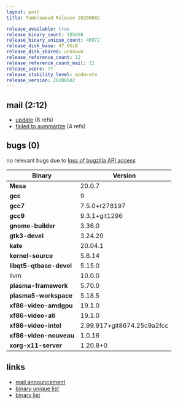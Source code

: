```yaml
---
layout: post
title: Tumbleweed Release 20200602

release_available: true
release_binary_count: 105898
release_binary_unique_count: 46972
release_disk_base: 47.6GiB
release_disk_shared: unknown
release_reference_count: 12
release_reference_count_mail: 12
release_score: 77
release_stability_level: moderate
release_version: 20200602
---
```


## mail (2:12)

- [update](https://lists.opensuse.org/opensuse-factory/2020-06/msg00061.html) (8 refs)
- [failed to summarize](https://lists.opensuse.org/opensuse-factory/2020-06/msg00079.html) (4 refs)

## bugs (0)

<!--more-->

no relevant bugs due to [loss of bugzilla API access](https://bugzilla.opensuse.org/show_bug.cgi?id=1157722)

Binary | Version
--- | ---
**Mesa** | 20.0.7
**gcc** | 9
**gcc7** | 7.5.0+r278197
**gcc9** | 9.3.1+git1296
**gnome-builder** | 3.36.0
**gtk3-devel** | 3.24.20
**kate** | 20.04.1
**kernel-source** | 5.6.14
**libqt5-qtbase-devel** | 5.15.0
llvm | 10.0.0
**plasma-framework** | 5.70.0
**plasma5-workspace** | 5.18.5
**xf86-video-amdgpu** | 19.1.0
**xf86-video-ati** | 19.1.0
**xf86-video-intel** | 2.99.917+git8674.25c9a2fcc
**xf86-video-nouveau** | 1.0.16
**xorg-x11-server** | 1.20.8+0

## links

- [mail announcement](https://lists.opensuse.org/opensuse-factory/2020-06/msg00020.html)
- [binary unique list](http://download.opensuse.org/history/20200602/rpm.unique.list)
- [binary list](http://download.opensuse.org/history/20200602/rpm.list)
